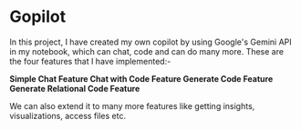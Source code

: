 # Gopilot

In this project, I have created my own copilot by using Google's Gemini API in my notebook, which can chat, code and can do many more. These are the four features that I have implemented:-

**Simple Chat Feature
Chat with Code Feature
Generate Code Feature
Generate Relational Code Feature**

We can also extend it to many more features like getting insights, visualizations, access files etc.
